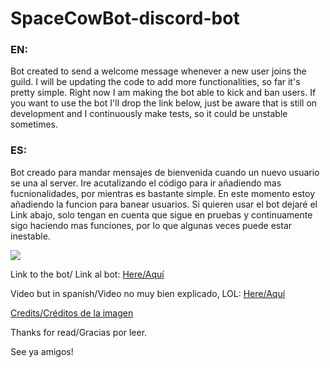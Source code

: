 # SpaceCowBot-discord-bot
### EN: 
Bot created to send  a welcome message whenever a new user joins the guild. I will be updating the code to add more functionalities, so far it's pretty simple.
Right now I am making the bot able to kick and ban users.
If you want to use the bot I'll drop the link below, just be aware that is still on development and I continuously make tests, so it could be unstable sometimes.

### ES:
Bot creado para mandar mensajes de bienvenida cuando un nuevo usuario se una al server. Ire acutalizando el código para ir añadiendo mas fucnionalidades, por mientras es bastante simple. En este momento estoy añadiendo la funcion para banear usuarios.
Si quieren usar el bot dejaré el Link abajo, solo tengan en cuenta que sigue en pruebas y continuamente sigo haciendo mas funciones, por lo que algunas veces puede estar inestable.

<img src="https://cdn1.vectorstock.com/i/1000x1000/24/95/robot-cowboy-west-wild-world-vector-12162495.jpg">

Link to the bot/ Link al bot: <a href="https://discord.com/api/oauth2/authorize?client_id=754491276342329457&permissions=8&redirect_uri=https%3A%2F%2Fdiscord.com%2Fapi%2Foauth2%2Fauthorize%3Fclient_id%3D754491276342329457%26permissions%3D8%26redirect_uri%3Dhttps%253A%252F%252Fdiscord.com%252Fapi%252Foauth2%252Fauthorize%253Fclient_id%253D754491&scope=bot">Here/Aquí</a>

Video but in spanish/Video no muy bien explicado, LOL: <a href="https://youtu.be/hlfgLiDacAI">Here/Aquí</a>

<a href="https://www.vectorstock.com/royalty-free-vector/robot-cowboy-west-wild-world-vector-12162495">Credits/Créditos de la imagen</a>

Thanks for read/Gracias por leer.

See ya amigos!
